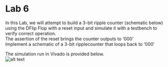 # Lab 6
In this Lab, we will attempt to build a 3-bit ripple counter (schematic below) using the DFlip Flop with a reset input and simulate it with a testbench to verify correct operation. <br/>
The assertion of the reset brings the counter outputs to ‘000’ <br/>
Implement a schematic of a 3-bit ripplecounter that loops back to ‘000’


The simulation run in Vivado is provided below. <br/>
![alt text](https://i.imgur.com/fx0bF2R.png)


